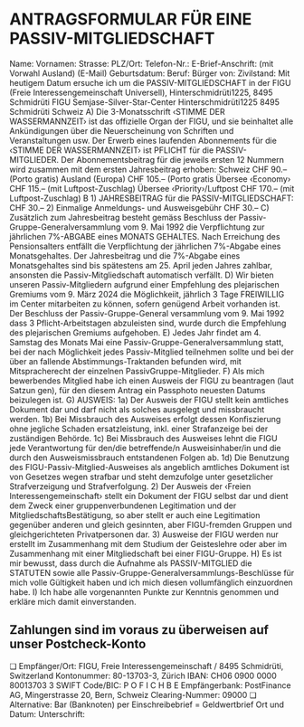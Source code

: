 # ANTRAGSFORMULAR FÜR EINE PASSIV-MITGLIEDSCHAFT
Name:                                  Vornamen: Strasse:                                 PLZ/Ort: Telefon-Nr.:                              E-Brief-Anschrift: (mit Vorwahl Ausland)                      (E-Mail) Geburtsdatum:                           Beruf: Bürger von: Zivilstand: Mit heutigem Datum ersuche ich um die PASSIV-MITGLIEDSCHAFT in der FIGU (Freie Interessengemeinschaft Universell), Hinterschmidrüti1225, 8495 Schmidrüti FIGU Semjase-Silver-Star-Center Hinterschmidrüti1225 8495 Schmidrüti Schweiz A) Die 3-Monatsschrift ‹STIMME DER WASSERMANNZEIT› ist das offizielle Organ der FIGU, und sie beinhaltet alle Ankündigungen über die Neuerscheinung von Schriften und Veranstaltungen usw.
Der Erwerb eines laufenden Abonnements für die ‹STIMME DER WASSERMANNZEIT› ist PFLICHT für die PASSIV-MITGLIEDER. Der Abonnementsbeitrag für die jeweils ersten 12 Nummern wird zusammen mit dem ersten Jahresbeitrag erhoben: Schweiz                                        CHF   90.– (Porto gratis) Ausland (Europa)                                 CHF  105.– (Porto gratis Übersee ‹Economy›                               CHF  115.– (mit Luftpost-Zuschlag) Übersee ‹Priority›/Luftpost                          CHF  170.– (mit Luftpost-Zuschlag) B 1) JAHRESBEITRAG für die PASSIV-MITGLIEDSCHAFT:    CHF   30.–
2) Einmalige Anmeldungs- und Ausweisgebühr         CHF   30.– C) Zusätzlich zum Jahresbeitrag besteht gemäss Beschluss der Passiv-Gruppe-Generalversammlung vom 9. Mai 1992 die Verpflichtung zur jährlichen 7%-ABGABE eines MONATS GEHALTES. Nach Erreichung des Pensionsalters entfällt die Verpflichtung der jährlichen 7%-Abgabe eines Monatsgehaltes. Der Jahresbeitrag und die 7%-Abgabe eines Monatsgehaltes sind bis spätestens am 25. April jeden Jahres zahlbar, ansonsten die Passiv-Mitgliedschaft automatisch verfällt. D) Wir bieten unseren Passiv-Mitgliedern aufgrund einer Empfehlung des plejarischen Gremiums vom 9. März 2024 die Möglichkeiit, jährlich 3 Tage FREIWILLIG im Center mitarbeiten zu können, sofern genügend Arbeit vorhanden ist. Der Beschluss der Passiv-Gruppe-General versammlung vom 9. Mai 1992 dass 3 Pflicht-Arbeitstagen abzuleisten sind, wurde durch die Empfehlung des plejarischen Gremiums aufgehoben. E) Jedes Jahr findet am 4. Samstag des Monats Mai eine Passiv-Gruppe-Generalversammlung statt, bei der nach Möglichkeit jedes Passiv-Mitglied teilnehmen sollte und bei der über an fallende Abstimmungs-Traktanden befunden wird, mit Mitspracherecht der einzelnen PassivGruppe-Mitglieder. F) Als mich bewerbendes Mitglied habe ich einen Ausweis der FIGU zu beantragen (laut Satzun gen), für den diesem Antrag ein Passphoto neuesten Datums beizulegen ist. G) AUSWEIS: 1a) Der Ausweis der FIGU stellt kein amtliches Dokument dar und darf nicht als solches ausgelegt und missbraucht werden. 1b) Bei Missbrauch des Ausweises erfolgt dessen Konfiszierung ohne jegliche Schaden ersatzleistung, inkl. einer Strafanzeige bei der zuständigen Behörde. 1c) Bei Missbrauch des Ausweises lehnt die FIGU jede Verantwortung für den/die betreffende/n Ausweisinhaber/in und die durch den Ausweismissbrauch entstandenen Folgen ab. 1d) Die Benutzung des FIGU-Passiv-Mitglied-Ausweises als angeblich amtliches Dokument ist von Gesetzes wegen strafbar und steht demzufolge unter gesetzlicher Strafverzeigung und Strafverfolgung.
2) Der Ausweis der ‹Freien Interessengemeinschaft› stellt ein Dokument der FIGU selbst dar und dient dem Zweck einer gruppenverbundenen Legitimation und der MitgliedschaftsBestätigung, so aber stellt er auch eine Legitimation gegenüber anderen und gleich gesinnten, aber FIGU-fremden Gruppen und gleichgerichteten Privatpersonen dar.
3) Ausweise der FIGU werden nur erstellt im Zusammenhang mit dem Studium der Geisteslehre oder aber im Zusammenhang mit einer Mitgliedschaft bei einer FIGU-Gruppe. H) Es ist mir bewusst, dass durch die Aufnahme als PASSIV-MITGLIED die STATUTEN sowie alle Passiv-Gruppe-Generalversammlungs-Beschlüsse für mich volle Gültigkeit haben und ich mich diesen vollumfänglich einzuordnen habe. I) Ich habe alle vorgenannten Punkte zur Kenntnis genommen und erkläre mich damit einverstanden.
## Zahlungen sind im voraus zu überweisen auf unser Postcheck-Konto
❏ Empfänger/Ort:    FIGU, Freie Interessengemeinschaft / 8495 Schmidrüti, Switzerland Kontonummer:     80-13703-3, Zürich IBAN:            CH06 0900 0000 80013703 3 SWIFT Code/BIC:   P O F I C H B E Empfängerbank:    PostFinance AG, Mingerstrasse 20, Bern, Schweiz Clearing-Nummer:  09000 ❏ Alternative:        Bar (Banknoten) per Einschreibebrief = Geldwertbrief Ort und Datum:                            Unterschrift: